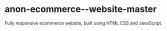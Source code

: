 # anon-ecommerce--website-master
Fully responsive ecommerce website, built using HTML CSS and JavaScript.
